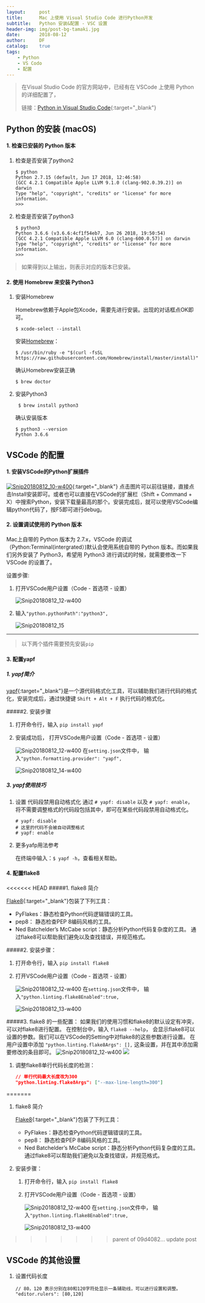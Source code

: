 ```yaml
---
layout:     post
title:      Mac 上使用 Visual Studio Code 进行Python开发
subtitle:   Python 安装&配置 - VSC 设置
header-img: img/post-bg-tamaki.jpg
date:       2018-08-12
author:     DF
catalog:    true
tags:
    - Python
    - VS Codo
    - 配置
---
```


>在Visual Studio Code 的官方网站中，已经有在 VSCode 上使用 Python 的详细配置了， 
>
>链接：[Python in Visual Studio Code](https://code.visualstudio.com/docs/languages/python){:target="_blank"}


## Python 的安装 (macOS)
#### 1. 检查已安装的 Python 版本

1. 检查是否安装了python2

    ```
    $ python
    Python 2.7.15 (default, Jun 17 2018, 12:46:58) 
    [GCC 4.2.1 Compatible Apple LLVM 9.1.0 (clang-902.0.39.2)] on darwin
    Type "help", "copyright", "credits" or "license" for more information.
    >>> 
    ```

2. 检查是否安装了python3

    ```
    $ python3
    Python 3.6.6 (v3.6.6:4cf1f54eb7, Jun 26 2018, 19:50:54) 
    [GCC 4.2.1 Compatible Apple LLVM 6.0 (clang-600.0.57)] on darwin
    Type "help", "copyright", "credits" or "license" for more information.
    >>> 
    ```

> 如果得到以上输出，则表示对应的版本已安装。

#### 2. 使用 Homebrew 来安装 Python3

1. 安装Homebrew

    Homebrew依赖于Apple包Xcode，需要先进行安装。出现的对话框点OK即可。
    
    ```
    $ xcode-select --install
    ```
    
    安装[Homebrew](https://brew.sh/index_zh-cn)：
    
    ```
    $ /usr/bin/ruby -e "$(curl -fsSL https://raw.githubusercontent.com/Homebrew/install/master/install)"
    ```

    确认Homebrew安装正确
    
    ```
    $ brew doctor
    ```
    
2. 安装Python3

    ```
     $ brew install python3
    ```
    确认安装版本

    ```
    $ python3 --version
    Python 3.6.6
    ```


## VSCode 的配置

#### 1. 安装VSCode的Python扩展插件

<!--[](){:target="_blank"}-->
[ ![Snip20180812_10-w400](/img/Snip20180812_10.png)](https://marketplace.visualstudio.com/items?itemName=ms-python.python){:target="_blank"}
    点击图片可以前往链接，直接点击Install安装即可。或者也可以直接在VSCode的扩展栏（Shift + Command + X）中搜索Python，安装下载量最高的那个。安装完成后，就可以使用VSCode编辑python代码了，按F5即可进行debug。

#### 2. 设置调试使用的 Python 版本

Mac上自带的 Python 版本为 2.7.x，VSCode 的调试（Python:Terminal(intergrated）)默认会使用系统自带的 Python 版本。而如果我们另外安装了 Python3，希望用 Python3 进行调试的时候，就需要修改一下  VSCode 的设置了。

设置步骤:
1. 打开VSCode用户设置（Code - 首选项 - 设置）    
    
    ![Snip20180812_12-w400](/img/Snip20180812_12.png)
    
2. 输入`"python.pythonPath":"python3",`
    
    ![Snip20180812_15](/img/Snip20180812_15.png)

---
> 以下两个插件需要预先安装`pip`

<!--MarkDown 加锚点-->

#### 3. 配置yapf
    
##### 1. yapf简介
[yapf](https://github.com/google/yapf){:target="_blank"}是一个源代码格式化工具，可以辅助我们进行代码的格式化，安装完成后，通过快捷键 `Shift + Alt + F` 执行代码的格式化。
    
#####2. 安装步骤

1. 打开命令行，输入 `pip install yapf`

2. 安装成功后， 打开VSCode用户设置（Code - 首选项 - 设置）
    
    ![Snip20180812_12-w400](/img/Snip20180812_12.png)
    在`setting.json`文件中， 输入`"python.formatting.provider": "yapf",`
    
    ![Snip20180812_14-w400](/img/Snip20180812_14.png)

##### 3. yapf使用技巧
1. 设置 代码段禁用自动格式化
    通过 `# yapf: disable` 以及 `# yapf: enable`， 将不需要调整格式的代码段包括其中，即可在某些代码段禁用自动格式化。
    ```
    # yapf: disable
    # 这里的代码不会被自动调整格式
    # yapf: enable
    ```
    
2. 更多yafp用法参考
    
    在终端中输入：`$ yapf -h`，查看相关帮助。

#### 4. 配置flake8

<<<<<<< HEAD
#####1. flake8 简介
    
[Flake8](https://pypi.org/project/flake8/){:target="_blank"}包装了下列工具：
    
- PyFlakes：静态检查Python代码逻辑错误的工具。
- pep8： 静态检查PEP 8编码风格的工具。
- Ned Batchelder’s McCabe script：静态分析Python代码复杂度的工具。
通过flake8可以帮助我们避免以及查找错误，并规范格式。

#####2. 安装步骤：
1. 打开命令行，输入 `pip install flake8`
2. 打开VSCode用户设置（Code - 首选项 - 设置）
    
    ![Snip20180812_12-w400](/img/Snip20180812_12.png)
    在`setting.json`文件中， 输入`"python.linting.flake8Enabled":true,`
    
    ![Snip20180812_13-w400](/img/Snip20180812_13.png)

#####3. flake8 的一些配置：
如果我们的使用习惯和flake8的默认设定有冲突，可以对flake8进行配置。
在控制台中，输入 `flake8 --help`， 会显示flake8可以设置的参数。我们可以在VSCode的Setting中对flake8的这些参数进行设置。
在用户设置中添加 `"python.linting.flake8Args": [],` 这条设置，并在其中添加需要修改的条目即可。
![Snip20180812_12-w400](/img/Snip20180812_12.png)
![](/img/15349299826024.jpg)
    
1. 调整flake8单行代码长度的检测：
    
    ```json
    // 单行代码最大长度改为300
    "python.linting.flake8Args": ["--max-line-length=300"]
    ```
=======
1. flake8 简介
    
    [Flake8](https://pypi.org/project/flake8/){:target="_blank"}包装了下列工具：
        
    - PyFlakes：静态检查Python代码逻辑错误的工具。
    - pep8： 静态检查PEP 8编码风格的工具。
    - Ned Batchelder’s McCabe script：静态分析Python代码复杂度的工具。
    通过flake8可以帮助我们避免以及查找错误，并规范格式。
    
1. 安装步骤：
    1. 打开命令行，输入 `pip install flake8`
    2. 打开VSCode用户设置（Code - 首选项 - 设置）
        
        ![Snip20180812_12-w400](/img/Snip20180812_12.png)
        在`setting.json`文件中， 输入`"python.linting.flake8Enabled":true,`
        
        ![Snip20180812_13-w400](/img/Snip20180812_13.png)
>>>>>>> parent of 09d4082... update post

## VSCode 的其他设置

1. 设置代码长度
    
    ```
    // 80，120 表示分别在80和120字符处显示一条辅助线，可以进行设置和调整。
    "editor.rulers": [80,120]
    ```